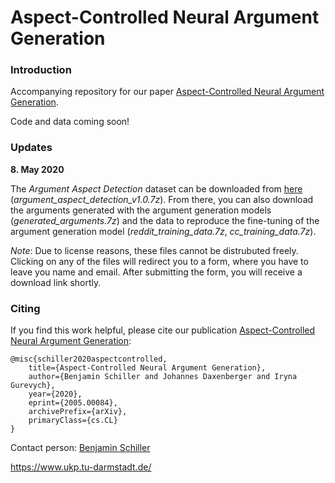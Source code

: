 # Aspect-Controlled Neural Argument Generation

### Introduction
Accompanying repository for our paper [Aspect-Controlled Neural Argument Generation](https://arxiv.org/abs/2005.00084).

Code and data coming soon!

### Updates
**8. May 2020**

The _Argument Aspect Detection_ dataset can be downloaded from [here](https://tudatalib.ulb.tu-darmstadt.de/handle/tudatalib/2329)
(_argument_aspect_detection_v1.0.7z_). 
From there, you can also download the arguments generated with the argument generation models (_generated_arguments.7z_) and the data 
to reproduce the fine-tuning of the argument generation model (_reddit_training_data.7z_, _cc_training_data.7z_).

_Note_: Due to license reasons, these files cannot be distrubuted freely. Clicking on any of the files will redirect you to a form,
where you have to leave you name and email. After submitting the form, you will receive a download link shortly.

### Citing
If you find this work helpful, please cite our publication [Aspect-Controlled Neural Argument Generation](https://arxiv.org/abs/2005.00084):

    @misc{schiller2020aspectcontrolled,
        title={Aspect-Controlled Neural Argument Generation},
        author={Benjamin Schiller and Johannes Daxenberger and Iryna Gurevych},
        year={2020},
        eprint={2005.00084},
        archivePrefix={arXiv},
        primaryClass={cs.CL}
    }

Contact person: [Benjamin Schiller](mailto:schiller@ukp.informatik.tu-darmstadt.de)

https://www.ukp.tu-darmstadt.de/